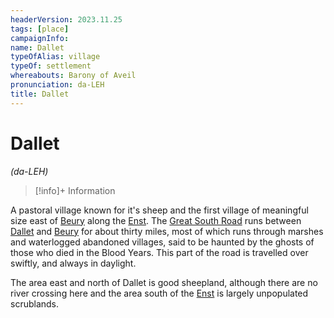 ```yaml
---
headerVersion: 2023.11.25
tags: [place]
campaignInfo:
name: Dallet
typeOfAlias: village
typeOf: settlement
whereabouts: Barony of Aveil
pronunciation: da-LEH
title: Dallet
---
```

# Dallet
*(da-LEH)*
>[!info]+ Information
> 
>> 

A pastoral village known for it's sheep and the first village of meaningful size east of [Beury](<./beury.md>) along the [Enst](<../../../rivers/wistel-enst-watershed/enst.md>). The [Great South Road](<../../../roads/great-south-road.md>) runs between [Dallet](<./dallet.md>) and [Beury](<./beury.md>) for about thirty miles, most of which runs through marshes and waterlogged abandoned villages, said to be haunted by the ghosts of those who died in the Blood Years. This part of the road is travelled over swiftly, and always in daylight.  

The area east and north of Dallet is good sheepland, although there are no river crossing here and the area south of the [Enst](<../../../rivers/wistel-enst-watershed/enst.md>) is largely unpopulated scrublands. 